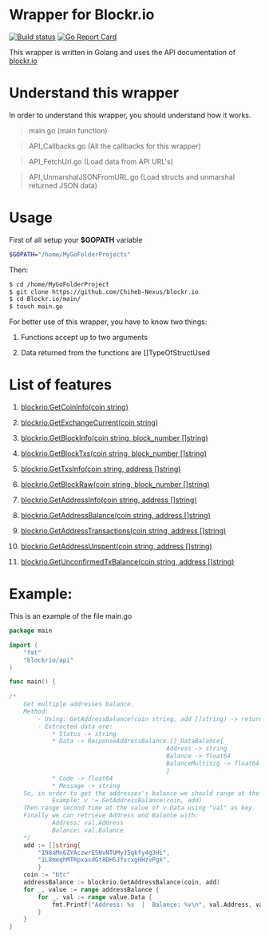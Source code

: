 # Wrapper for Blockr.io

[![Build status](https://ci.appveyor.com/api/projects/status/e5b3n9w516had2fd?svg=true)](https://ci.appveyor.com/project/Chiheb-Nexus/blockrio)
[![Go Report Card](https://goreportcard.com/badge/github.com/Chiheb-Nexus/blockrio)](https://goreportcard.com/report/github.com/Chiheb-Nexus/blockrio)

This wrapper is written in Golang and uses the API documentation of [blockr.io](http://blockr.io/documentation/api)

# Understand this wrapper
In order to understand this wrapper, you should understand how it works.

> main.go (main function)

> API_Callbacks.go (All the callbacks for this wrapper)

> API_FetchUrl.go (Load data from API URL's)

> API_UnmarshalJSONFromURL.go (Load structs and unmarshal returned JSON data)

# Usage

First of all setup your **$GOPATH** variable 
```bash
$GOPATH="/home/MyGoFolderProjects"
```
Then:

```bash
$ cd /home/MyGoFolderProject
$ git clone https://github.com/Chiheb-Nexus/blockr.io
$ cd Blockr.io/main/
$ touch main.go
```
For better use of this wrapper, you have to know two things:

1. Functions accept up to two arguments

2. Data returned from the functions are []TypeOfStructUsed

# List of features

1. [blockrio.GetCoinInfo(coin string)](http://btc.blockr.io/api/v1/coin/info)

2. [blockrio.GetExchangeCurrent(coin string)](http://btc.blockr.io/api/v1/exchangerate/current)

3. [blockrio.GetBlockInfo(coin string, block_number []string)](http://btc.blockr.io/api/v1/block/info/12345)

4. [blockrio.GetBlockTxs(coin string, block_number []string)](http://btc.blockr.io/api/v1/block/txs/last)

5. [blockrio.GetTxsInfo(coin string, address []string)](http://btc.blockr.io/api/v1/tx/info/60c1f1a3160042152114e2bba45600a5045711c3a8a458016248acec59653471)

6. [blockrio.GetBlockRaw(coin string, block_number []string)](http://btc.blockr.io/api/v1/block/raw/last)

7. [blockrio.GetAddressInfo(coin string, address []string)](http://btc.blockr.io/api/v1/address/info/198aMn6ZYAczwrE5NvNTUMyJ5qkfy4g3Hi)

8. [blockrio.GetAddressBalance(coin string, address []string)](http://btc.blockr.io/api/v1/address/balance/198aMn6ZYAczwrE5NvNTUMyJ5qkfy4g3Hi)

9. [blockrio.GetAddressTransactions(coin string, address []string)](http://btc.blockr.io/api/v1/address/txs/198aMn6ZYAczwrE5NvNTUMyJ5qkfy4g3Hi,1L8meqhMTRpxasdGt8DHSJfscxgHHzvPgk)

10. [blockrio.GetAddressUnspent(coin string, address []string)](http://btc.blockr.io/api/v1/address/unspent/198aMn6ZYAczwrE5NvNTUMyJ5qkfy4g3Hi)

11. [blockrio.GetUnconfirmedTxBalance(coin string, address []string)](http://btc.blockr.io/api/v1/address/unconfirmed/198aMn6ZYAczwrE5NvNTUMyJ5qkfy4g3Hi) 

# Example:

This is an example of the file main.go

```go
package main

import (
	"fmt"
	"blockrio/api"
)

func main() {
	
/*
	Get multiple addresses balance.
	Method: 
		- Using: GetAddressBalance(coin string, add []string) -> return []ResponseAddressBalance
		- Extracted data are: 
			* Status -> string
			* Data -> ResponseAddressBalance.[]_DataBalance{
											Address -> string
											Balance -> float64
											BalanceMultiSig -> float64
											}
			* Code -> float64
			* Message -> string
	So, in order to get the addresses's balance we should range at the retern values of GetAddressBalance
			Example: v := GetAddressBalance(coin, add)
	Then range second time at the value of v.Data using "val" as key. 
	Finally we can retrieve Address and Balance with: 
			Address: val.Address
			Balance: val.Balance
	*/
	add := []string{
		"198aMn6ZYAczwrE5NvNTUMyJ5qkfy4g3Hi",
		"1L8meqhMTRpxasdGt8DHSJfscxgHHzvPgk",
		}
	coin := "btc"
	addressBalance := blockrio.GetAddressBalance(coin, add)
	for _, value := range addressBalance {
		for _, val := range value.Data {
			fmt.Printf("Address: %s  |  Balance: %v\n", val.Address, val.Balance)
		}
	}
}
		
		
```







